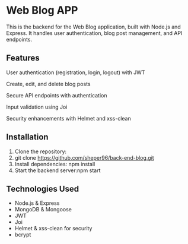 # Web Blog APP

This is the backend for the Web Blog application, built with Node.js and Express. It handles user authentication, blog post management, and API endpoints.

## Features

User authentication (registration, login, logout) with JWT

Create, edit, and delete blog posts

Secure API endpoints with authentication

Input validation using Joi

Security enhancements with Helmet and xss-clean

## Installation

1. Clone the repository:
2. git clone https://github.com/sheper96/back-end-blog.git
3. Install dependencies: npm install
4. Start the backend server:npm start

## Technologies Used

- Node.js & Express
- MongoDB & Mongoose
- JWT 
- Joi 
- Helmet & xss-clean for security
- bcrypt 

